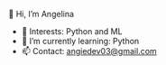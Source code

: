 👋 Hi, I’m Angelina
  
  -    👀 Interests: Python and ML
  -    🌱 I’m currently learning: Python
  -    📫 Contact: angiedev03@gmail.com

<!---
4n9i3D3v/4n9i3D3v is a ✨ special ✨ repository because its `README.md` (this file) appears on your GitHub profile.
You can click the Preview link to take a look at your changes.
--->
